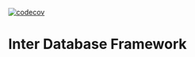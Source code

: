 [![codecov](https://codecov.io/gl/Desenho-2017-1/Inter-Database/branch/development/graph/badge.svg?token=i3Cu8etR2n)](https://codecov.io/gl/Desenho-2017-1/Inter-Database)

# Inter Database Framework